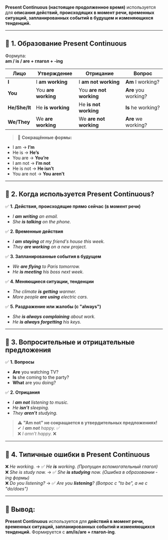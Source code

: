 **Present Continuous (настоящее продолженное время)** используется для **описания действий, происходящих в момент речи, временных ситуаций, запланированных событий в будущем и изменяющихся тенденций.**

---

## 🔹 **1. Образование Present Continuous**

Формула:  
**am / is / are + глагол + -ing**

| Лицо          | Утверждение         | Отрицание               | Вопрос               |
| ------------- | ------------------- | ----------------------- | -------------------- |
| **I**         | I **am working**    | I **am not working**    | **Am** I working?    |
| **You**       | You **are working** | You **are not working** | **Are** you working? |
| **He/She/It** | He **is working**   | He **is not working**   | **Is** he working?   |
| **We/They**   | We **are working**  | We **are not working**  | **Are** we working?  |

> 🔹 **Сокращённые формы:**

- I am → **I’m**
- He is → **He’s**
- You are → **You’re**
- I am not → **I’m not**
- He is not → **He isn’t**
- You are not → **You aren’t**

---

## 🔹 **2. Когда используется Present Continuous?**

✅ **1. Действия, происходящие прямо сейчас (в момент речи)**

- _I **am writing** an email._
- _She **is talking** on the phone._

✅ **2. Временные действия**

- _I **am staying** at my friend's house this week._
- _They **are working** on a new project._

✅ **3. Запланированные события в будущем**

- _We **are flying** to Paris tomorrow._
- _He **is meeting** his boss next week._

✅ **4. Меняющиеся ситуации, тенденции**

- _The climate **is getting** warmer._
- _More people **are using** electric cars._

✅ **5. Раздражение или жалобы (с "always")**

- _She **is always complaining** about work._
- _He **is always forgetting** his keys._

---

## 🔹 **3. Вопросительные и отрицательные предложения**

✅ **1. Вопросы**

- **Are** you watching TV?
- **Is** she coming to the party?
- **What** are you doing?

✅ **2. Отрицания**

- _I **am not** listening to music._
- _He **isn’t** sleeping._
- _They **aren’t** studying._

> ⚠️ **"Am not" не сокращается в утвердительных предложениях!**  
> ✔ _I **am not** happy._ ✅  
> ❌ _I amn’t happy._ ❌

---

## 🔹 **4. Типичные ошибки в Present Continuous**

❌ _He working._ → ✅ _He **is** working._ _(Пропущен вспомогательный глагол)_  
❌ _She is study now._ → ✅ _She **is studying** now._ _(Ошибка в образовании -ing формы)_  
❌ _Do you listening?_ → ✅ _Are you **listening**?_ _(Вопрос с "to be", а не с "do/does")_

---

## **🔹 Вывод:**

**Present Continuous** используется для **действий в момент речи, временных ситуаций, запланированных событий и изменяющихся тенденций.** Формируется с **am/is/are + глагол-ing**.
